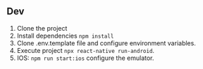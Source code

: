
## Dev
1. Clone the project
2. Install dependencies ```npm install```
3. Clone .env.template file and configure environment variables.
4. Execute project ```npx react-native run-android```.
5. IOS: ```npm run start:ios``` configure the emulator.